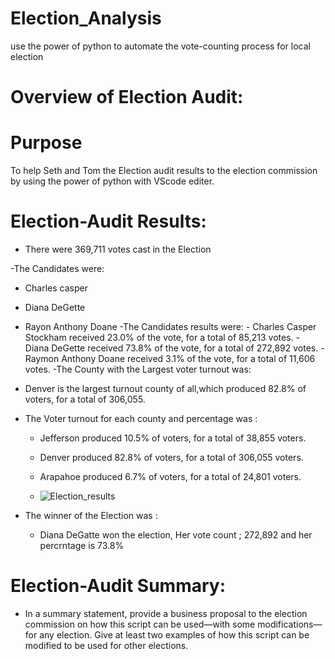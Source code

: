 # Election_Analysis

use the power of python to automate the vote-counting process for local election

# Overview of Election Audit: 
 # Purpose
 To help Seth and Tom the Election audit results to the election commission by using the power of python with VScode editer.
 
# Election-Audit Results:
 - There were 369,711 votes cast in the Election
 
 -The Candidates were:
   - Charles casper
   - Diana  DeGette
   - Rayon Anthony Doane
 -The Candidates results were:
    - Charles Casper Stockham received 23.0% of the vote, for a total of 85,213 votes.
    - Diana DeGette received 73.8% of the vote, for a total of 272,892 votes.
    - Raymon Anthony Doane received 3.1% of the vote, for a total of 11,606 votes.
-The County with the Largest voter turnout was:
  - Denver is the largest turnout county of all,which produced 82.8% of voters, for a total of 306,055.
 
 - The Voter turnout for each county and percentage was :
   - Jefferson produced 10.5% of voters, for a total of 38,855 voters.
   - Denver produced 82.8% of voters, for a total of 306,055 voters.
   - Arapahoe produced 6.7% of voters, for a total of 24,801 voters.
   
   - ![Election_results](https://user-images.githubusercontent.com/77947860/149639192-797d0ff6-8ff0-49b1-9f29-254a411b4f5f.png)


 
- The winner of the Election was : 
  - Diana DeGatte won the election, Her vote count ; 272,892 and her percrntage is 73.8%
 
# Election-Audit Summary: 
 - In a summary statement, provide a business proposal to the election commission on how this script can be used—with some modifications—for any election. Give at least two examples of how this script can be modified to be used for other elections.
